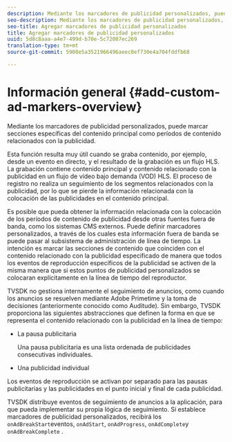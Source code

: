 ```yaml
---
description: Mediante los marcadores de publicidad personalizados, puede marcar secciones específicas del contenido principal como períodos de contenido relacionados con la publicidad.
seo-description: Mediante los marcadores de publicidad personalizados, puede marcar secciones específicas del contenido principal como períodos de contenido relacionados con la publicidad.
seo-title: Agregar marcadores de publicidad personalizados
title: Agregar marcadores de publicidad personalizados
uuid: 5d8c8aaa-a4e7-499d-b70e-5c72007ec269
translation-type: tm+mt
source-git-commit: 5908e5a3521966496aeec0ef730e4a704fddfb68

---
```



# Información general {#add-custom-ad-markers-overview}

Mediante los marcadores de publicidad personalizados, puede marcar secciones específicas del contenido principal como períodos de contenido relacionados con la publicidad.

Esta función resulta muy útil cuando se graba contenido, por ejemplo, desde un evento en directo, y el resultado de la grabación es un flujo HLS. La grabación contiene contenido principal y contenido relacionado con la publicidad en un flujo de vídeo bajo demanda (VOD) HLS. El proceso de registro no realiza un seguimiento de los segmentos relacionados con la publicidad, por lo que se pierde la información relacionada con la colocación de las publicidades en el contenido principal.

Es posible que pueda obtener la información relacionada con la colocación de los períodos de contenido de publicidad desde otras fuentes fuera de banda, como los sistemas CMS externos. Puede definir marcadores personalizados, a través de los cuales esta información fuera de banda se puede pasar al subsistema de administración de línea de tiempo. La intención es marcar las secciones de contenido que coinciden con el contenido relacionado con la publicidad especificado de manera que todos los eventos de reproducción específicos de la publicidad se activen de la misma manera que si estos puntos de publicidad personalizados se colocaran explícitamente en la línea de tiempo del reproductor.

TVSDK no gestiona internamente el seguimiento de anuncios, como cuando los anuncios se resuelven mediante Adobe Primetime y la toma de decisiones (anteriormente conocido como Auditude). Sin embargo, TVSDK proporciona las siguientes abstracciones que definen la forma en que se representa el contenido relacionado con la publicidad en la línea de tiempo:

* La pausa publicitaria

   Una pausa publicitaria es una lista ordenada de publicidades consecutivas individuales.
* Una publicidad individual

Los eventos de reproducción se activan por separado para las pausas publicitarias y las publicidades en el punto inicial y final de cada publicidad.

TVSDK distribuye eventos de seguimiento de anuncios a la aplicación, para que pueda implementar su propia lógica de seguimiento. Si establece marcadores de publicidad personalizados, recibirá los `onAdBreakStart`eventos, `onAdStart`, `onAdProgress`, `onAdComplete`y `onAdBreakComplete` .
